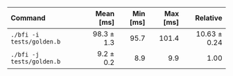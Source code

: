 | Command | Mean [ms] | Min [ms] | Max [ms] | Relative |
|:---|---:|---:|---:|---:|
| `./bfi -i tests/golden.b` | 98.3 ± 1.3 | 95.7 | 101.4 | 10.63 ± 0.24 |
| `./bfi -j tests/golden.b` | 9.2 ± 0.2 | 8.9 | 9.9 | 1.00 |
